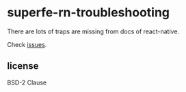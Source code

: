 # superfe-rn-troubleshooting

There are lots of traps are missing from docs of react-native.

Check [issues](https://github.com/super-fe/superfe-rn-troubleshooting/issues).


## license

BSD-2 Clause
